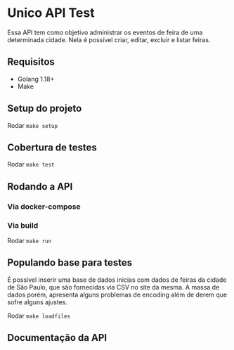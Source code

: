 # Unico API Test

Essa API tem como objetivo administrar os eventos de feira de uma determinada cidade. Nela é possível criar, editar, excluir e listar feiras.

## Requisitos
- Golang 1.18+
- Make

## Setup do projeto
Rodar `make setup`

## Cobertura de testes
Rodar `make test`

## Rodando a API
### Via docker-compose
### Via build
Rodar `make run`

## Populando base para testes
É possível inserir uma base de dados inicias com dados de feiras da cidade de São Paulo, que são fornecidas via CSV no site da mesma. A massa de dados porém, apresenta alguns problemas de encoding além de derem que sofre alguns ajustes.

Rodar `make loadfiles`

## Documentação da API
